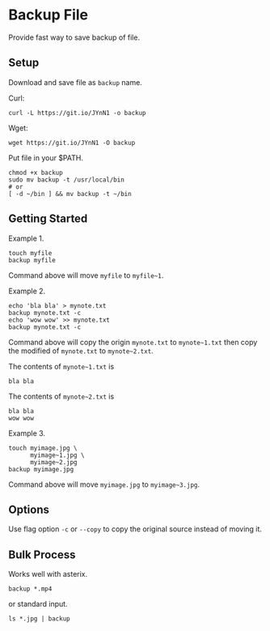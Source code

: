 # Backup File

Provide fast way to save backup of file.

## Setup

Download and save file as `backup` name.

Curl:
```
curl -L https://git.io/JYnN1 -o backup
```

Wget:
```
wget https://git.io/JYnN1 -O backup
```

Put file in your $PATH.

```
chmod +x backup
sudo mv backup -t /usr/local/bin
# or
[ -d ~/bin ] && mv backup -t ~/bin
```

## Getting Started

Example 1.

```
touch myfile
backup myfile
```

Command above will move `myfile` to `myfile~1`.

Example 2.

```
echo 'bla bla' > mynote.txt
backup mynote.txt -c
echo 'wow wow' >> mynote.txt
backup mynote.txt -c
```

Command above will copy the origin `mynote.txt` to `mynote~1.txt` then copy the modified of `mynote.txt` to `mynote~2.txt`.

The contents of `mynote~1.txt` is

```
bla bla
```

The contents of `mynote~2.txt` is

```
bla bla
wow wow
```

Example 3.

```
touch myimage.jpg \
      myimage~1.jpg \
      myimage~2.jpg
backup myimage.jpg
```

Command above will move `myimage.jpg` to `myimage~3.jpg`.

## Options

Use flag option `-c` or `--copy` to copy the original source instead of moving it.

## Bulk Process

Works well with asterix.

```
backup *.mp4
```

or standard input.

```
ls *.jpg | backup
```
